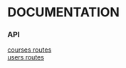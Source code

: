 # DOCUMENTATION

### API

[courses routes](./api/usersRoute.md) <br/>
[users routes](./api/usersRoute.md)
